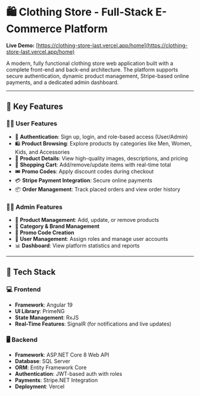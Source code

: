 # 🛍️ Clothing Store - Full-Stack E-Commerce Platform

**Live Demo:** [https://clothing-store-last.vercel.app/home](https://clothing-store-last.vercel.app/home)

A modern, fully functional clothing store web application built with a complete front-end and back-end architecture. The platform supports secure authentication, dynamic product management, Stripe-based online payments, and a dedicated admin dashboard.

---

## 🌟 Key Features

### 🧑‍💼 User Features
- 🔐 **Authentication**: Sign up, login, and role-based access (User/Admin)
- 🛍️ **Product Browsing**: Explore products by categories like Men, Women, Kids, and Accessories
- 🧾 **Product Details**: View high-quality images, descriptions, and pricing
- 🛒 **Shopping Cart**: Add/remove/update items with real-time total
- 🎟️ **Promo Codes**: Apply discount codes during checkout
- 💳 **Stripe Payment Integration**: Secure online payments
- 📦 **Order Management**: Track placed orders and view order history

### 🧑‍💻 Admin Features
- 🏬 **Product Management**: Add, update, or remove products
- 🧩 **Category & Brand Management**
- 🎫 **Promo Code Creation**
- 👥 **User Management**: Assign roles and manage user accounts
- 📊 **Dashboard**: View platform statistics and reports

---

## 🧰 Tech Stack

### 💻 Frontend
- **Framework**: Angular 19
- **UI Library**: PrimeNG
- **State Management**: RxJS
- **Real-Time Features**: SignalR (for notifications and live updates)

### 🖥️ Backend
- **Framework**: ASP.NET Core 8 Web API
- **Database**: SQL Server
- **ORM**: Entity Framework Core
- **Authentication**: JWT-based auth with roles
- **Payments**: Stripe.NET Integration
- **Deployment**: Vercel  
